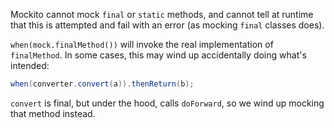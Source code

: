 Mockito cannot mock `final` or `static` methods, and cannot tell at runtime that
this is attempted and fail with an error (as mocking `final` classes does).

`when(mock.finalMethod())` will invoke the real implementation of `finalMethod`.
In some cases, this may wind up accidentally doing what's intended:

```java
when(converter.convert(a)).thenReturn(b);
```

`convert` is final, but under the hood, calls `doForward`, so we wind up mocking
that method instead.
